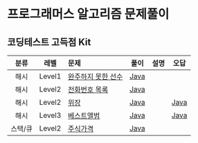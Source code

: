 # 프로그래머스 알고리즘 문제풀이

## 코딩테스트 고득점 Kit

|분류|레벨|문제|풀이|설명|오답|
|:---:|:---:|:---|:---:|:---:|:---:|
|해시|Level1|[완주하지 못한 선수](https://programmers.co.kr/learn/courses/30/lessons/42576?language=java)|[Java](https://github.com/steven0301/Programmers-Algorithm/blob/master/java/highkit_finish.java)|||
|해시|Level2|[전화번호 목록](https://programmers.co.kr/learn/courses/30/lessons/42577?language=java)|[Java](https://github.com/steven0301/Programmers-Algorithm/blob/master/java/highkit_phone_book.java)|||
|해시|Level2|[위장](https://programmers.co.kr/learn/courses/30/lessons/42578?language=java)|[Java](https://github.com/steven0301/Programmers-Algorithm/blob/master/java/highkit_disguise.java)||[Java](https://github.com/steven0301/Programmers-Algorithm/blob/master/java-wrong/highkit_disguise.java)|
|해시|Level3|[베스트앨범](https://programmers.co.kr/learn/courses/30/lessons/42579?language=java)|[Java](https://github.com/steven0301/Programmers-Algorithm/blob/master/java/highkit_best_album.java)||[Java](https://github.com/steven0301/Programmers-Algorithm/blob/master/java-wrong/highkit_best_album.java)|
|스택/큐|Level2|[주식가격](https://programmers.co.kr/learn/courses/30/lessons/42584?language=java)|[Java](https://github.com/steven0301/Programmers-Algorithm/blob/master/java/highkit_stock_prices.java)|||

